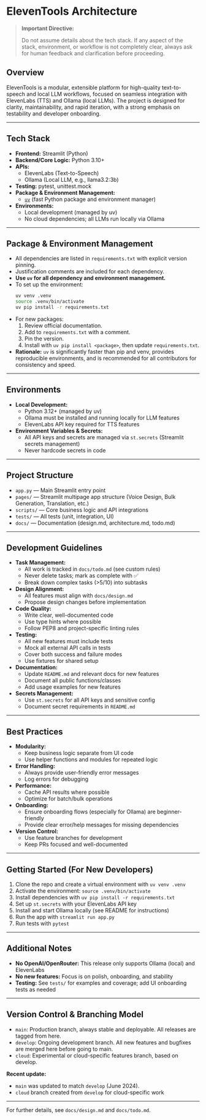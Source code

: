 # ElevenTools Architecture

> **Important Directive:**
>
> Do not assume details about the tech stack. If any aspect of the stack, environment, or workflow is not completely clear, always ask for human feedback and clarification before proceeding.

## Overview
ElevenTools is a modular, extensible platform for high-quality text-to-speech and local LLM workflows, focused on seamless integration with ElevenLabs (TTS) and Ollama (local LLMs). The project is designed for clarity, maintainability, and rapid iteration, with a strong emphasis on testability and developer onboarding.

---

## Tech Stack
- **Frontend:** Streamlit (Python)
- **Backend/Core Logic:** Python 3.10+
- **APIs:**
  - ElevenLabs (Text-to-Speech)
  - Ollama (Local LLM, e.g., llama3.2:3b)
- **Testing:** pytest, unittest.mock
- **Package & Environment Management:**
  - [`uv`](https://github.com/astral-sh/uv) (fast Python package and environment manager)
- **Environments:**
  - Local development (managed by uv)
  - No cloud dependencies; all LLMs run locally via Ollama

---

## Package & Environment Management

- All dependencies are listed in `requirements.txt` with explicit version pinning.
- Justification comments are included for each dependency.
- **Use `uv` for all dependency and environment management.**
- To set up the environment:
  ```sh
  uv venv .venv
  source .venv/bin/activate
  uv pip install -r requirements.txt
  ```
- For new packages:
  1. Review official documentation.
  2. Add to `requirements.txt` with a comment.
  3. Pin the version.
  4. Install with `uv pip install <package>`, then update `requirements.txt`.
- **Rationale:** `uv` is significantly faster than pip and venv, provides reproducible environments, and is recommended for all contributors for consistency and speed.

---

## Environments
- **Local Development:**
  - Python 3.12+ (managed by uv)
  - Ollama must be installed and running locally for LLM features
  - ElevenLabs API key required for TTS features
- **Environment Variables & Secrets:**
  - All API keys and secrets are managed via `st.secrets` (Streamlit secrets management)
  - Never hardcode secrets in code

---

## Project Structure
- `app.py` — Main Streamlit entry point
- `pages/` — Streamlit multipage app structure (Voice Design, Bulk Generation, Translation, etc.)
- `scripts/` — Core business logic and API integrations
- `tests/` — All tests (unit, integration, UI)
- `docs/` — Documentation (design.md, architecture.md, todo.md)

---

## Development Guidelines
- **Task Management:**
  - All work is tracked in `docs/todo.md` (see custom rules)
  - Never delete tasks; mark as complete with ✅
  - Break down complex tasks (>5/10) into subtasks
- **Design Alignment:**
  - All features must align with `docs/design.md`
  - Propose design changes before implementation
- **Code Quality:**
  - Write clear, well-documented code
  - Use type hints where possible
  - Follow PEP8 and project-specific linting rules
- **Testing:**
  - All new features must include tests
  - Mock all external API calls in tests
  - Cover both success and failure modes
  - Use fixtures for shared setup
- **Documentation:**
  - Update `README.md` and relevant docs for new features
  - Document all public functions/classes
  - Add usage examples for new features
- **Secrets Management:**
  - Use `st.secrets` for all API keys and sensitive config
  - Document secret requirements in `README.md`

---

## Best Practices
- **Modularity:**
  - Keep business logic separate from UI code
  - Use helper functions and modules for repeated logic
- **Error Handling:**
  - Always provide user-friendly error messages
  - Log errors for debugging
- **Performance:**
  - Cache API results where possible
  - Optimize for batch/bulk operations
- **Onboarding:**
  - Ensure onboarding flows (especially for Ollama) are beginner-friendly
  - Provide clear error/help messages for missing dependencies
- **Version Control:**
  - Use feature branches for development
  - Keep PRs focused and well-documented

---

## Getting Started (For New Developers)
1. Clone the repo and create a virtual environment with `uv venv .venv`
2. Activate the environment: `source .venv/bin/activate`
3. Install dependencies with `uv pip install -r requirements.txt`
4. Set up `st.secrets` with your ElevenLabs API key
5. Install and start Ollama locally (see README for instructions)
6. Run the app with `streamlit run app.py`
7. Run tests with `pytest`

---

## Additional Notes
- **No OpenAI/OpenRouter:** This release only supports Ollama (local) and ElevenLabs
- **No new features:** Focus is on polish, onboarding, and stability
- **Testing:** See `tests/` for examples and coverage; add UI onboarding tests as needed

---

## Version Control & Branching Model

- `main`: Production branch, always stable and deployable. All releases are tagged from here.
- `develop`: Ongoing development branch. All new features and bugfixes are merged here before going to main.
- `cloud`: Experimental or cloud-specific features branch, based on develop.

**Recent update:**
- `main` was updated to match `develop` (June 2024).
- `cloud` branch created from `develop` for cloud-specific work

---

For further details, see `docs/design.md` and `docs/todo.md`.
